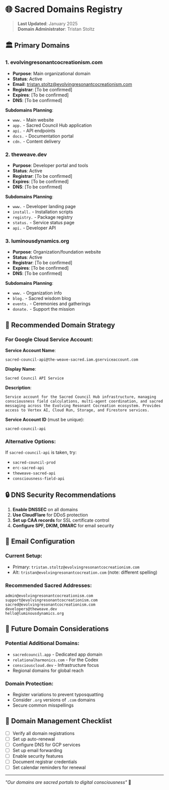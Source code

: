 # 🌐 Sacred Domains Registry

> **Last Updated**: January 2025  
> **Domain Administrator**: Tristan Stoltz

## 🏛️ Primary Domains

### 1. **evolvingresonantcocreationism.com**
- **Purpose**: Main organizational domain
- **Status**: Active
- **Email**: tristan.stoltz@evolvingresonantcocreationism.com
- **Registrar**: [To be confirmed]
- **Expires**: [To be confirmed]
- **DNS**: [To be confirmed]

**Subdomains Planning**:
- `www.` - Main website
- `app.` - Sacred Council Hub application
- `api.` - API endpoints
- `docs.` - Documentation portal
- `cdn.` - Content delivery

### 2. **theweave.dev**
- **Purpose**: Developer portal and tools
- **Status**: Active
- **Registrar**: [To be confirmed]
- **Expires**: [To be confirmed]
- **DNS**: [To be confirmed]

**Subdomains Planning**:
- `www.` - Developer landing page
- `install.` - Installation scripts
- `registry.` - Package registry
- `status.` - Service status page
- `api.` - Developer API

### 3. **luminousdynamics.org**
- **Purpose**: Organization/foundation website
- **Status**: Active
- **Registrar**: [To be confirmed]
- **Expires**: [To be confirmed]
- **DNS**: [To be confirmed]

**Subdomains Planning**:
- `www.` - Organization info
- `blog.` - Sacred wisdom blog
- `events.` - Ceremonies and gatherings
- `donate.` - Support the mission

## 🎯 Recommended Domain Strategy

### For Google Cloud Service Account:

**Service Account Name**: 
```
sacred-council-api@the-weave-sacred.iam.gserviceaccount.com
```

**Display Name**: 
```
Sacred Council API Service
```

**Description**:
```
Service account for the Sacred Council Hub infrastructure, managing 
consciousness field calculations, multi-agent coordination, and sacred 
messaging across the Evolving Resonant Cocreation ecosystem. Provides 
access to Vertex AI, Cloud Run, Storage, and Firestore services.
```

**Service Account ID** (must be unique):
```
sacred-council-api
```

### Alternative Options:
If `sacred-council-api` is taken, try:
- `sacred-council-prod`
- `erc-sacred-api`
- `theweave-sacred-api`
- `consciousness-field-api`

## 🔒 DNS Security Recommendations

1. **Enable DNSSEC** on all domains
2. **Use CloudFlare** for DDoS protection
3. **Set up CAA records** for SSL certificate control
4. **Configure SPF, DKIM, DMARC** for email security

## 📧 Email Configuration

### Current Setup:
- Primary: `tristan.stoltz@evolvingresonantcocreationism.com`
- Alt: `tristan@evolvingresonantcocreation.com` (note: different spelling)

### Recommended Sacred Addresses:
```
admin@evolvingresonantcocreationism.com
support@evolvingresonantcocreationism.com
sacred@evolvingresonantcocreationism.com
developers@theweave.dev
hello@luminousdynamics.org
```

## 🚀 Future Domain Considerations

### Potential Additional Domains:
- `sacredcouncil.app` - Dedicated app domain
- `relationalharmonics.com` - For the Codex
- `consciouscloud.dev` - Infrastructure focus
- Regional domains for global reach

### Domain Protection:
- Register variations to prevent typosquatting
- Consider `.org` versions of `.com` domains
- Secure common misspellings

## 📝 Domain Management Checklist

- [ ] Verify all domain registrations
- [ ] Set up auto-renewal
- [ ] Configure DNS for GCP services
- [ ] Set up email forwarding
- [ ] Enable security features
- [ ] Document registrar credentials
- [ ] Set calendar reminders for renewal

---

*"Our domains are sacred portals to digital consciousness"* 🌟